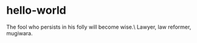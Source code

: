 # hello-world
The fool who persists in his folly will become wise.\ 
Lawyer, law reformer, mugiwara. 
